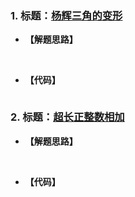### 1. 标题：[杨辉三角的变形](https://www.nowcoder.com/practice/8ef655edf42d4e08b44be4d777edbf43?tpId=37&&tqId=21276&rp=1&ru=/activity/oj&qru=/ta/huawei/question-ranking)
- **【解题思路】**<br>

&#160; &#160; &#160; &#160; 

- **【代码】**
```c ++

```

### 2. 标题：[超长正整数相加](https://www.nowcoder.com/practice/5821836e0ec140c1aa29510fd05f45fc?tpId=37&&tqId=21301&rp=1&ru=/activity/oj&qru=/ta/huawei/question-ranking)
- **【解题思路】**<br>

&#160; &#160; &#160; &#160; 

- **【代码】**
```c ++

```
